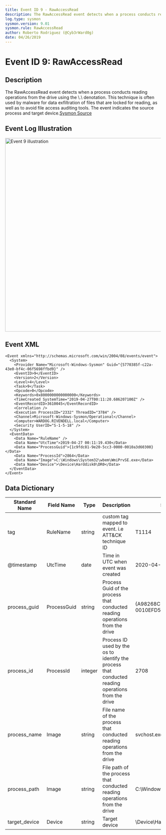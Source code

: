 ```yaml
---
title: Event ID 9 - RawAccessRead
description: The RawAccessRead event detects when a process conducts reading operations from the drive using the \\.\ denotation.
log.type: sysmon
sysmon.version: 9.01
sysmon.rule: RawAccessRead
author: Roberto Rodriguez (@Cyb3rWard0g)
date: 04/26/2019
---
```


# Event ID 9: RawAccessRead

## Description
The RawAccessRead event detects when a process conducts reading operations from the drive using the \\.\ denotation. This technique is often used by malware for data exfiltration of files that are locked for reading, as well as to avoid file access auditing tools. The event indicates the source process and target device.[Sysmon Source](https://docs.microsoft.com/en-us/sysinternals/downloads/sysmon#event-id-9-rawaccessread)

## Event Log Illustration

<img src="https://github.com/Cyb3rWard0g/OSSEM/blob/master/resources/images/event-9.png" alt="Event 9 illustration" width="625" height="625">

## Event XML

```
<Event xmlns="http://schemas.microsoft.com/win/2004/08/events/event">
  <System>
    <Provider Name="Microsoft-Windows-Sysmon" Guid="{5770385f-c22a-43e0-bf4c-06f5698ffbd9}" /> 
    <EventID>9</EventID> 
    <Version>2</Version> 
    <Level>4</Level> 
    <Task>9</Task> 
    <Opcode>0</Opcode> 
    <Keywords>0x8000000000000000</Keywords> 
    <TimeCreated SystemTime="2019-04-27T00:11:20.686207100Z" /> 
    <EventRecordID>3610045</EventRecordID> 
    <Correlation /> 
    <Execution ProcessID="2332" ThreadID="3784" /> 
    <Channel>Microsoft-Windows-Sysmon/Operational</Channel> 
    <Computer>WARDOG.RIVENDELL.local</Computer> 
    <Security UserID="S-1-5-18" /> 
  </System>
  <EventData>
    <Data Name="RuleName" /> 
    <Data Name="UtcTime">2019-04-27 00:11:19.430</Data> 
    <Data Name="ProcessGuid">{1c9fdc81-9e20-5cc3-0000-0010a3d60300}</Data> 
    <Data Name="ProcessId">2864</Data> 
    <Data Name="Image">C:\Windows\System32\wbem\WmiPrvSE.exe</Data> 
    <Data Name="Device">\Device\Harddisk0\DR0</Data> 
  </EventData>
</Event>
```

## Data Dictionary

|	Standard Name	| Field Name |	Type	|	Description	|	Sample Value	|
|	----------------	|	----------------	|	----------------	|	----------------	|	----------------	|
| tag           | RuleName    | string  | custom tag mapped to event. i.e ATT&CK technique ID                                                | T1114                                  |
| @timestamp    | UtcTime     | date    | Time in UTC when event was created                                                                 | 2020-04-01 09:01:01.576                |
| process_guid  | ProcessGuid | string  | Process Guid of the process that conducted reading operations from the drive                       | {A98268C1-959B-5ACD-0000-0010EFD50200} |
| process_id    | ProcessId   | integer | Process ID used by the os to identify the process that conducted reading operations from the drive | 2708                                   |
| process_name  | Image       | string  | File name of the process that conducted reading operations from the drive                          | svchost.exe                            |
| process_path  | Image       | string  | File path of the process that conducted reading operations from the drive                          | C:\Windows\System32\svchost.exe        |
| target_device | Device      | string  | Target device                                                                                      | \Device\HarddiskVolume2                |
